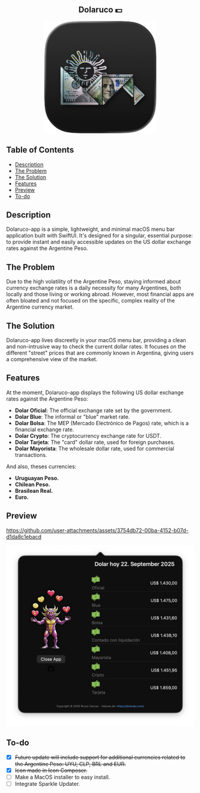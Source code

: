 <h2 align="center">
  Dolaruco 💵
</h2>

<p align="center"><img width="300" height="300" alt="image" src="dolaruco-app/Samples/icon-app-dark.png"></p>

## Table of Contents

- [Description](#description)
- [The Problem](#the-problem)
- [The Solution](#the-solution)
- [Features](#features)
- [Preview](#preview)
- [To-do](#to-do)

## Description

Dolaruco-app is a simple, lightweight, and minimal macOS menu bar application built with SwiftUI. It's designed for a singular, essential purpose: to provide instant and easily accessible updates on the US dollar exchange rates against the Argentine Peso.

## The Problem

Due to the high volatility of the Argentine Peso, staying informed about currency exchange rates is a daily necessity for many Argentines, both locally and those living or working abroad. However, most financial apps are often bloated and not focused on the specific, complex reality of the Argentine currency market.

## The Solution

Dolaruco-app lives discreetly in your macOS menu bar, providing a clean and non-intrusive way to check the current dollar rates. It focuses on the different "street" prices that are commonly known in Argentina, giving users a comprehensive view of the market.

## Features

At the moment, Dolaruco-app displays the following US dollar exchange rates against the Argentine Peso:

- **Dolar Oficial**: The official exchange rate set by the government.
- **Dolar Blue**: The informal or "blue" market rate.
- **Dolar Bolsa**: The MEP (Mercado Electrónico de Pagos) rate, which is a financial exchange rate.
- **Dolar Crypto**: The cryptocurrency exchange rate for USDT.
- **Dolar Tarjeta**: The "card" dollar rate, used for foreign purchases.
- **Dolar Mayorista**: The wholesale dollar rate, used for commercial transactions.

And also, theses currencies:

- **Uruguayan Peso.**
- **Chilean Peso.**
- **Brasilean Real.**
- **Euro.**

## Preview

https://github.com/user-attachments/assets/3754db72-00ba-4152-b07d-d1da8c1ebacd

![App open](dolaruco-app/Samples/dolaruco-app-dark.png)

## To-do

- [X] ~~Future update will include support for additional currencies related to the Argentine Peso: UYU, CLP, BRL and EUR.~~
- [X] ~~Icon made in Icon Composer.~~
- [ ] Make a MacOS installer to easy install.
- [ ] Integrate Sparkle Updater.
